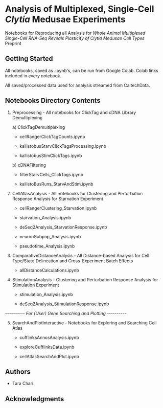 # Analysis of Multiplexed, Single-Cell *Clytia* Medusae Experiments
Notebooks for Reproducing all Analysis for *Whole Animal Multiplexed Single-Cell RNA-Seq Reveals Plasticity of *Clytia* Medusae Cell Types* Preprint

## Getting Started

All notebooks, saved as .ipynb's, can be run from Google Colab. Colab links included in every notebook.

All saved/processed data used for analysis streamed from CaltechData.

## Notebooks Directory Contents

1) Preprocessing - All notebooks for ClickTag and cDNA Library Demultiplexing

    a) ClickTagDemultiplexing
    
      * cellRangerClickTagCounts.ipynb
      
      * kallistobusStarvClickTagsProcessing.ipynb
      
      * kallistobusStimClickTags.ipynb
    
    b) cDNAFiltering
    
      * filterStarvCells_ClickTags.ipynb
      
      * kallistoBusRuns_StarvAndStim.ipynb
	
2) CellAtlasAnalysis  - All notebooks for Clustering and Perturbation Response Analysis for Starvation Experiment

    * cellRangerClustering_Starvation.ipynb
    
    * starvation_Analysis.ipynb
    
    * deSeq2Analysis_StarvationResponse.ipynb
    
    * neuronSubpop_Analysis.ipynb
    
    * pseudotime_Analysis.ipynb
    
    
3) ComparativeDistanceAnalysis - All Distance-based Analysis for Cell Type/State Delineation and Cross-Experiment Batch Effects
  
    * allDistanceCalculations.ipynb
 
4) StimulationAnalysis - Clustering and Perturbation Response Analysis for Stimulation Experiment

    * stimulation_Analysis.ipynb
    
    * deSeq2Analysis_StimulationResponse.ipynb
   
   
*---------- For (User) Gene Searching and Plotting ----------*

5) SearchAndPlotInteractive - Notebooks for Exploring and Searching Cell Atlas

    * cufflinksAnnosAnalysis.ipynb
    
    * exploreCufflinksData.ipynb
    
    * cellAtlasSearchAndPlot.ipynb




## Authors

* Tara Chari



## Acknowledgments







